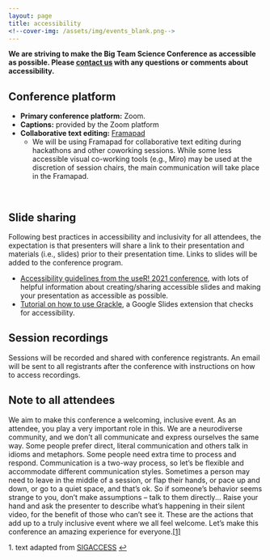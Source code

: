 ```yaml
---
layout: page
title: accessibility
<!--cover-img: /assets/img/events_blank.png-->
---
```


**We are striving to make the Big Team Science Conference as accessible as possible. Please [contact us](mailto:bigteamscienceconference@gmail.com) with any questions or comments about accessibility.** 


## Conference platform

* **Primary conference platform:** Zoom.
* **Captions:** provided by the Zoom platform
* **Collaborative text editing:** [Framapad](https://framapad.org/abc/en/)
  * We will be using Framapad for collaborative text editing during hackathons and other coworking sessions. While some less accessible visual co-working tools (e.g., Miro) may be used at the discretion of session chairs, the main communication will take place in the Framapad.
<br>

## Slide sharing

Following best practices in accessibility and inclusivity for all attendees, the expectation is that presenters will share a link to their presentation and materials (i.e., slides) prior to their presentation time. Links to slides will be added to the conference program. 

* [Accessibility guidelines from the useR! 2021 conference](https://user2021.r-project.org/participation/accessibility/), with lots of helpful information about creating/sharing accessible slides and making your presentation as accessible as possible.
* [Tutorial on how to use Grackle](https://teacherscollege.screenstepslive.com/a/1709744-add-grackle-to-your-google-docs-slides-or-sheets), a Google Slides extension that checks for accessibility.


## Session recordings

Sessions will be recorded and shared with conference registrants. An email will be sent to all registrants after the conference with instructions on how to access recordings.


## Note to all attendees

We aim to make this conference a welcoming, inclusive event. As an attendee, you play a very important role in this. We are a neurodiverse community, and we don’t all communicate and express ourselves the same way. Some people prefer direct, literal communication and others talk in idioms and metaphors. Some people need extra time to process and respond. Communication is a two-way process, so let’s be flexible and accommodate different communication styles. Sometimes a person may need to leave in the middle of a session, or flap their hands, or pace up and down, or go to a quiet space, and that’s ok. So if someone’s behavior seems strange to you, don’t make assumptions – talk to them directly... Raise your hand and ask the presenter to describe what’s happening in their silent video, for the benefit of those who can’t see it. These are the actions that add up to a truly inclusive event where we all feel welcome.  Let’s make this conference an amazing experience for everyone.<a id="footnote-1-ref" href="#footnote-1" title="link to footnote">[1]</a>

<p id="footnote-1">
   1. text adapted from <a href="http://www.sigaccess.org/welcome-to-sigaccess/resources/accessible-conference-guide/" title="SIGACCESS">SIGACCESS</a>
      <a href="#footnote-1-ref" title="return to text">&#8617;</a> 
</p>

<!--
Notes:
- accessible conference guide: http://www.sigaccess.org/welcome-to-sigaccess/resources/accessible-conference-guide/#website
- At the start of the conference, if there are attendees in the audience with vision impairments, remind presenters that all slides, videos and visual demos will need to be described as part of the spoken presentation. Session chairs can help re-enforce this.
- Work with the proceedings publishers to ensure that the index and table of contents of the electronic proceedings are available in an accessible format. If they are html, the W3C WCAG 2.0 guidelines apply. For pdf documents, the Adobe Acrobat accessibility check applies (see resources below for more information about creating accessible pdf documents).
- Work with the proceedings chairs to ensure that accepted conference submissions are made accessible. The publishers Sheridan can also help with this if requested.
- Encourage authors to caption videos that will be released by the conference.
-->